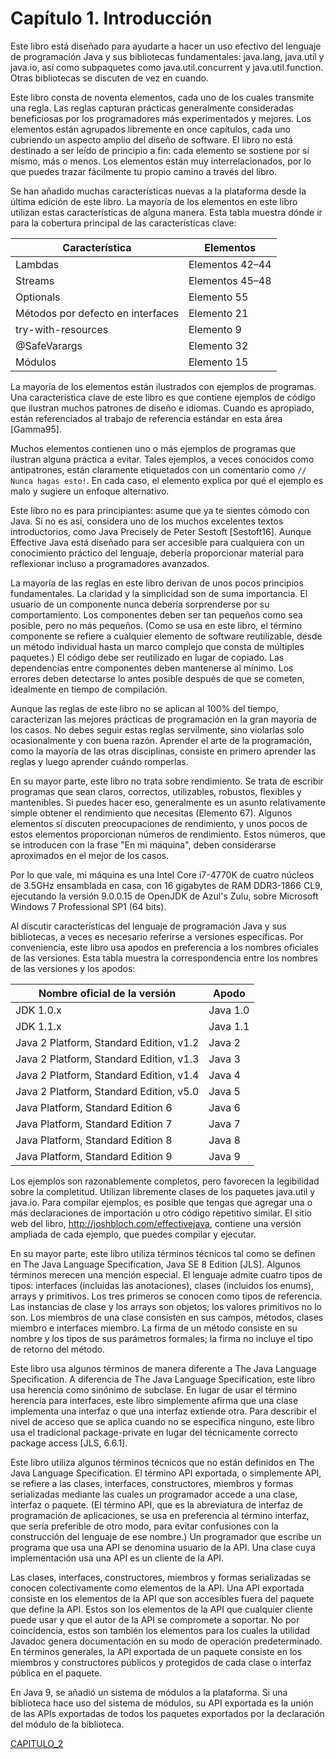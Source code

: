# Capítulo 1. Introducción

Este libro está diseñado para ayudarte a hacer un uso efectivo del lenguaje de programación Java y sus bibliotecas fundamentales: java.lang, java.util y java.io, así como subpaquetes como java.util.concurrent y java.util.function. Otras bibliotecas se discuten de vez en cuando.

Este libro consta de noventa elementos, cada uno de los cuales transmite una regla. Las reglas capturan prácticas generalmente consideradas beneficiosas por los programadores más experimentados y mejores. Los elementos están agrupados libremente en once capítulos, cada uno cubriendo un aspecto amplio del diseño de software. El libro no está destinado a ser leído de principio a fin: cada elemento se sostiene por sí mismo, más o menos. Los elementos están muy interrelacionados, por lo que puedes trazar fácilmente tu propio camino a través del libro.

Se han añadido muchas características nuevas a la plataforma desde la última edición de este libro. La mayoría de los elementos en este libro utilizan estas características de alguna manera. Esta tabla muestra dónde ir para la cobertura principal de las características clave:

| Característica | Elementos |
|----------------|-----------|
| Lambdas | Elementos 42–44 |
| Streams | Elementos 45–48 |
| Optionals | Elemento 55 |
| Métodos por defecto en interfaces | Elemento 21 |
| try-with-resources | Elemento 9 |
| @SafeVarargs | Elemento 32 |
| Módulos | Elemento 15 |

La mayoría de los elementos están ilustrados con ejemplos de programas. Una característica clave de este libro es que contiene ejemplos de código que ilustran muchos patrones de diseño e idiomas. Cuando es apropiado, están referenciados al trabajo de referencia estándar en esta área [Gamma95].

Muchos elementos contienen uno o más ejemplos de programas que ilustran alguna práctica a evitar. Tales ejemplos, a veces conocidos como antipatrones, están claramente etiquetados con un comentario como `// Nunca hagas esto!`. En cada caso, el elemento explica por qué el ejemplo es malo y sugiere un enfoque alternativo.

Este libro no es para principiantes: asume que ya te sientes cómodo con Java. Si no es así, considera uno de los muchos excelentes textos introductorios, como Java Precisely de Peter Sestoft [Sestoft16]. Aunque Effective Java está diseñado para ser accesible para cualquiera con un conocimiento práctico del lenguaje, debería proporcionar material para reflexionar incluso a programadores avanzados.

La mayoría de las reglas en este libro derivan de unos pocos principios fundamentales. La claridad y la simplicidad son de suma importancia. El usuario de un componente nunca debería sorprenderse por su comportamiento. Los componentes deben ser tan pequeños como sea posible, pero no más pequeños. (Como se usa en este libro, el término componente se refiere a cualquier elemento de software reutilizable, desde un método individual hasta un marco complejo que consta de múltiples paquetes.) El código debe ser reutilizado en lugar de copiado. Las dependencias entre componentes deben mantenerse al mínimo. Los errores deben detectarse lo antes posible después de que se cometen, idealmente en tiempo de compilación.

Aunque las reglas de este libro no se aplican al 100% del tiempo, caracterizan las mejores prácticas de programación en la gran mayoría de los casos. No debes seguir estas reglas servilmente, sino violarlas solo ocasionalmente y con buena razón. Aprender el arte de la programación, como la mayoría de las otras disciplinas, consiste en primero aprender las reglas y luego aprender cuándo romperlas.

En su mayor parte, este libro no trata sobre rendimiento. Se trata de escribir programas que sean claros, correctos, utilizables, robustos, flexibles y mantenibles. Si puedes hacer eso, generalmente es un asunto relativamente simple obtener el rendimiento que necesitas (Elemento 67). Algunos elementos sí discuten preocupaciones de rendimiento, y unos pocos de estos elementos proporcionan números de rendimiento. Estos números, que se introducen con la frase "En mi máquina", deben considerarse aproximados en el mejor de los casos.

Por lo que vale, mi máquina es una Intel Core i7-4770K de cuatro núcleos de 3.5GHz ensamblada en casa, con 16 gigabytes de RAM DDR3-1866 CL9, ejecutando la versión 9.0.0.15 de OpenJDK de Azul's Zulu, sobre Microsoft Windows 7 Professional SP1 (64 bits).

Al discutir características del lenguaje de programación Java y sus bibliotecas, a veces es necesario referirse a versiones específicas. Por conveniencia, este libro usa apodos en preferencia a los nombres oficiales de las versiones. Esta tabla muestra la correspondencia entre los nombres de las versiones y los apodos:

| Nombre oficial de la versión | Apodo |
|------------------------------|-------|
| JDK 1.0.x | Java 1.0 |
| JDK 1.1.x | Java 1.1 |
| Java 2 Platform, Standard Edition, v1.2 | Java 2 |
| Java 2 Platform, Standard Edition, v1.3 | Java 3 |
| Java 2 Platform, Standard Edition, v1.4 | Java 4 |
| Java 2 Platform, Standard Edition, v5.0 | Java 5 |
| Java Platform, Standard Edition 6 | Java 6 |
| Java Platform, Standard Edition 7 | Java 7 |
| Java Platform, Standard Edition 8 | Java 8 |
| Java Platform, Standard Edition 9 | Java 9 |

Los ejemplos son razonablemente completos, pero favorecen la legibilidad sobre la completitud. Utilizan libremente clases de los paquetes java.util y java.io. Para compilar ejemplos, es posible que tengas que agregar una o más declaraciones de importación u otro código repetitivo similar. El sitio web del libro, http://joshbloch.com/effectivejava, contiene una versión ampliada de cada ejemplo, que puedes compilar y ejecutar.

En su mayor parte, este libro utiliza términos técnicos tal como se definen en The Java Language Specification, Java SE 8 Edition [JLS]. Algunos términos merecen una mención especial. El lenguaje admite cuatro tipos de tipos: interfaces (incluidas las anotaciones), clases (incluidos los enums), arrays y primitivos. Los tres primeros se conocen como tipos de referencia. Las instancias de clase y los arrays son objetos; los valores primitivos no lo son. Los miembros de una clase consisten en sus campos, métodos, clases miembro e interfaces miembro. La firma de un método consiste en su nombre y los tipos de sus parámetros formales; la firma no incluye el tipo de retorno del método.

Este libro usa algunos términos de manera diferente a The Java Language Specification. A diferencia de The Java Language Specification, este libro usa herencia como sinónimo de subclase. En lugar de usar el término herencia para interfaces, este libro simplemente afirma que una clase implementa una interfaz o que una interfaz extiende otra. Para describir el nivel de acceso que se aplica cuando no se especifica ninguno, este libro usa el tradicional package-private en lugar del técnicamente correcto package access [JLS, 6.6.1].

Este libro utiliza algunos términos técnicos que no están definidos en The Java Language Specification. El término API exportada, o simplemente API, se refiere a las clases, interfaces, constructores, miembros y formas serializadas mediante las cuales un programador accede a una clase, interfaz o paquete. (El término API, que es la abreviatura de interfaz de programación de aplicaciones, se usa en preferencia al término interfaz, que sería preferible de otro modo, para evitar confusiones con la construcción del lenguaje de ese nombre.) Un programador que escribe un programa que usa una API se denomina usuario de la API. Una clase cuya implementación usa una API es un cliente de la API.

Las clases, interfaces, constructores, miembros y formas serializadas se conocen colectivamente como elementos de la API. Una API exportada consiste en los elementos de la API que son accesibles fuera del paquete que define la API. Estos son los elementos de la API que cualquier cliente puede usar y que el autor de la API se compromete a soportar. No por coincidencia, estos son también los elementos para los cuales la utilidad Javadoc genera documentación en su modo de operación predeterminado. En términos generales, la API exportada de un paquete consiste en los miembros y constructores públicos y protegidos de cada clase o interfaz pública en el paquete.

En Java 9, se añadió un sistema de módulos a la plataforma. Si una biblioteca hace uso del sistema de módulos, su API exportada es la unión de las APIs exportadas de todos los paquetes exportados por la declaración del módulo de la biblioteca.


[CAPITULO_2](/capitulo_2.md)